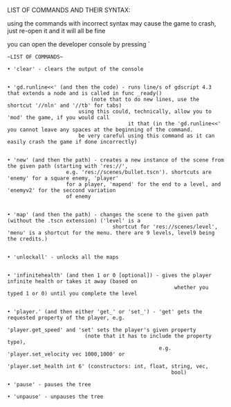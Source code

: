 LIST OF COMMANDS AND THEIR SYNTAX:

using the commands with incorrect syntax may cause the game to crash, just re-open it and
it will all be fine

you can open the developer console by pressing `

	~LIST OF COMMANDS~
 
	• 'clear' - clears the output of the console


	• 'gd.runline<<' (and then the code) - runs line/s of gdscript 4.3 that extends a node and is called in func _ready()
				               (note that to do new lines, use the shortcut '//nln' and '//tb' for tabs)
		   			       using this could, technically, allow you to 'mod' the game, if you would call
	                                       it that (in the 'gd.runline<<' you cannot leave any spaces at the beginning of the command.
					       be very careful using this command as it can easily crash the game if done incorrectly)


	• 'new' (and then the path) - creates a new instance of the scene from the given path (starting with 'res://',
				       e.g. 'res://scenes/bullet.tscn'). shortcuts are 'enemy' for a square enemy, 'player'
				       for a player, 'mapend' for the end to a level, and 'enemyv2' for the seccond variation
				       of enemy


	• 'map' (and then the path) - changes the scene to the given path (without the .tscn extension) ('level' is a
                                      shortcut for 'res://scenes/level', 'menu' is a shortcut for the menu. there are 9 levels, level9 being the credits.)


	• 'unlockall' - unlocks all the maps


 	• 'infinitehealth' (and then 1 or 0 [optional]) - gives the player infinite health or takes it away (based on 
                                                          whether you typed 1 or 0) until you complete the level


 	• 'player.' (and then either 'get_' or 'set_') - 'get' gets the requested property of the player, e.g.
                                                         'player.get_speed' and 'set' sets the player's given property
							 (note that it has to include the property type),
	                                                 e.g. 'player.set_velocity vec 1000,1000' or 
                                                         'player.set_health int 6' (constructors: int, float, string, vec, 
                                                         bool)

  	• 'pause' - pauses the tree

   	• 'unpause' - unpauses the tree
